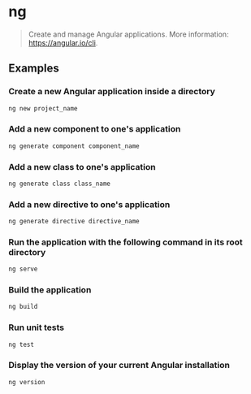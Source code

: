 # ng

> Create and manage Angular applications. More information: <https://angular.io/cli>.

## Examples

### Create a new Angular application inside a directory

```bash
ng new project_name
```

### Add a new component to one's application

```bash
ng generate component component_name
```

### Add a new class to one's application

```bash
ng generate class class_name
```

### Add a new directive to one's application

```bash
ng generate directive directive_name
```

### Run the application with the following command in its root directory

```bash
ng serve
```

### Build the application

```bash
ng build
```

### Run unit tests

```bash
ng test
```

### Display the version of your current Angular installation

```bash
ng version
```
